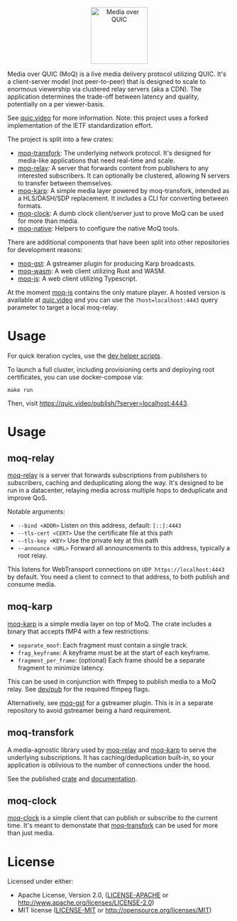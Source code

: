 <p align="center">
	<img height="128px" src="https://github.com/kixelated/moq-rs/blob/main/.github/logo.svg" alt="Media over QUIC">
</p>

Media over QUIC (MoQ) is a live media delivery protocol utilizing QUIC.
It's a client-server model (not peer-to-peer) that is designed to scale to enormous viewership via clustered relay servers (aka a CDN).
The application determines the trade-off between latency and quality, potentially on a per viewer-basis.

See [quic.video](https://quic.video) for more information.
Note: this project uses a forked implementation of the IETF standardization effort.

The project is split into a few crates:

-   [moq-transfork](moq-transfork): The underlying network protocol. It's designed for media-like applications that need real-time and scale.
-   [moq-relay](moq-relay): A server that forwards content from publishers to any interested subscribers. It can optionally be clustered, allowing N servers to transfer between themselves.
- [moq-karp](moq-karp): A simple media layer powered by moq-transfork, intended as a HLS/DASH/SDP replacement. It includes a CLI for converting between formats.
-   [moq-clock](moq-clock): A dumb clock client/server just to prove MoQ can be used for more than media.
-   [moq-native](moq-native): Helpers to configure the native MoQ tools.

There are additional components that have been split into other repositories for development reasons:

- [moq-gst](https://github.com/kixelated/moq-gst): A gstreamer plugin for producing Karp broadcasts.
- [moq-wasm](https://github.com/kixelated/moq-wasm): A web client utilizing Rust and WASM.
- [moq-js](https://github.com/kixelated/moq-js): A web client utilizing Typescript.

At the moment [moq-js](https://github.com/kixelated/moq-js) contains the only mature player.
A hosted version is available at [quic.video](https://quic.video) and you can use the `?host=localhost:4443` query parameter to target a local moq-relay.

# Usage
For quick iteration cycles, use the [dev helper scripts](dev/README.md).

To launch a full cluster, including provisioning certs and deploying root certificates, you can use docker-compose via:

```
make run
```

Then, visit https://quic.video/publish/?server=localhost:4443.

# Usage

## moq-relay

[moq-relay](moq-relay) is a server that forwards subscriptions from publishers to subscribers, caching and deduplicating along the way.
It's designed to be run in a datacenter, relaying media across multiple hops to deduplicate and improve QoS.

Notable arguments:

-   `--bind <ADDR>` Listen on this address, default: `[::]:4443`
-   `--tls-cert <CERT>` Use the certificate file at this path
-   `--tls-key <KEY>` Use the private key at this path
-   `--announce <URL>` Forward all announcements to this address, typically a root relay.

This listens for WebTransport connections on `UDP https://localhost:4443` by default.
You need a client to connect to that address, to both publish and consume media.

## moq-karp

[moq-karp](moq-karp) is a simple media layer on top of MoQ.
The crate includes a binary that accepts fMP4 with a few restrictions:

-   `separate_moof`: Each fragment must contain a single track.
-   `frag_keyframe`: A keyframe must be at the start of each keyframe.
-   `fragment_per_frame`: (optional) Each frame should be a separate fragment to minimize latency.

This can be used in conjunction with ffmpeg to publish media to a MoQ relay.
See [dev/pub](dev/pub) for the required ffmpeg flags.

Alternatively, see [moq-gst](https://github.com/kixelated/moq-gst) for a gstreamer plugin.
This is in a separate repository to avoid gstreamer being a hard requirement.

## moq-transfork

A media-agnostic library used by [moq-relay](moq-relay) and [moq-karp](moq-karp) to serve the underlying subscriptions.
It has caching/deduplication built-in, so your application is oblivious to the number of connections under the hood.

See the published [crate](https://crates.io/crates/moq-transfork) and [documentation](https://docs.rs/moq-transfork/latest/moq_transfork/).

## moq-clock

[moq-clock](moq-clock) is a simple client that can publish or subscribe to the current time.
It's meant to demonstate that [moq-transfork](moq-transfork) can be used for more than just media.


# License

Licensed under either:

-   Apache License, Version 2.0, ([LICENSE-APACHE](LICENSE-APACHE) or http://www.apache.org/licenses/LICENSE-2.0)
-   MIT license ([LICENSE-MIT](LICENSE-MIT) or http://opensource.org/licenses/MIT)
